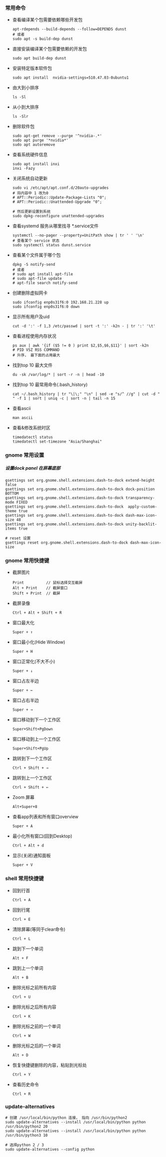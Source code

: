 ### 常用命令

+ 查看编译某个包需要依赖哪些开发包
  ``` shell
  apt-rdepends --build-depends --follow=DEPENDS dunst
  # 或者
  sudo apt -s build-dep dunst
  ```

+ 直接安装编译某个包需要依赖的开发包
  ``` shell
  sudo apt build-dep dunst
  ```

+ 安装特定版本软件包
  ``` shell
  sudo apt install  nvidia-settings=510.47.03-0ubuntu1
  ```

+ 由大到小排序
  ``` shell
  ls -Sl
  ```
+ 从小到大排序
  ``` shell
  ls -Slr
  ```

+ 删除软件包
  ``` shell
  sudo apt-get remove --purge '^nvidia-.*'
  sudo apt purge '*nvidia*'
  sudo apt autoremove
  ```

+ 查看系统硬件信息
  ``` shell
  sudo apt install inxi
  inxi -Fazy
  ```

+ 关闭系统自动更新
  ``` shell
  sudo vi /etc/apt/apt.conf.d/20auto-upgrades
  # 将内容中 1 改为0
  # APT::Periodic::Update-Package-Lists "0";
  # APT::Periodic::Unattended-Upgrade "0";

  # 然后更新设置到系统
  sudo dpkg-reconfigure unattended-upgrades
  ```

+ 查看systemd 服务从哪里找寻 *.service文件
  ``` shell
  systemctl --no-pager --property=UnitPath show | tr ' ' '\n'
  # 查看某个 service 状态
  sudo systemctl status dunst.service
  ```

+ 查看某个文件属于哪个包
  ``` shell
  dpkg -S notify-send
  # 或者 
  # sudo apt install apt-file
  # sudo apt-file update
  # apt-file search notify-send
  ```

+ 创建删除虚拟网卡
  ``` shell
  sudo ifconfig enp0s31f6:0 192.168.21.228 up
  sudo ifconfig enp0s31f6:0 down
  ```

+ 显示所有用户及uid
  ``` shell
  cut -d ':' -f 1,3 /etc/passwd | sort -t ':' -k2n - | tr ':' '\t'
  ```

+ 查看进程使用内存状况
  ``` shell
  ps aux | awk '{if ($5 != 0 ) print $2,$5,$6,$11}' | sort -k2n
  # PID VSZ RSS COMMAND
  # 升序， 最下面的占用最大
  ```

+ 找到top 10 最大文件
  ``` shell
  du -sk /var/log/* | sort -r -n | head -10
  ```
  
+ 找到top 10 最常用命令(.bash_history)
  ```
  cat ~/.bash_history | tr "\|\;" "\n" | sed -e "s/^ //g" | cut -d " " -f 1 | sort | uniq -c | sort -n | tail -n 15
  ```

+ 查看ascii
  ``` shell
  man ascii
  ```

+ 查看&修改系统时区
  ``` shell
  timedatectl status
  timedatectl set-timezone "Asia/Shanghai"
  ```

### gnome 常用设置

##### 设置dock panel 在屏幕底部

``` shell
gsettings set org.gnome.shell.extensions.dash-to-dock extend-height false
gsettings set org.gnome.shell.extensions.dash-to-dock dock-position BOTTOM
gsettings set org.gnome.shell.extensions.dash-to-dock transparency-mode FIXED
gsettings set org.gnome.shell.extensions.dash-to-dock  apply-custom-theme true
gsettings set org.gnome.shell.extensions.dash-to-dock dash-max-icon-size 48
gsettings set org.gnome.shell.extensions.dash-to-dock unity-backlit-items true

# reset 设置
gsettings reset org.gnome.shell.extensions.dash-to-dock dash-max-icon-size
```

### gnome 常用快捷键
+ 截屏图片
  ```
  Print          // 鼠标选择交互截屏
  Alt + Print    // 截屏窗口
  Shift + Print  // 截屏
  ``` 
+ 截屏录像
  ``` 
  Ctrl + Alt + Shift + R
  ```
+ 窗口最大化
  ```
  Super + ↑
  ```
+ 窗口最小化(Hide Window)
  ```
  Super + H
  ```
+ 窗口正常化(不大不小)
  ```
  Super + ↓
  ```
+ 窗口占左半边
  ```
  Super + ←
  ```
+ 窗口占右半边
  ```
  Super + →
  ```
+ 窗口移动到下一个工作区
  ```
  Super+Shift+PgDown
  ```
+ 窗口移动到上一个工作区
  ```
  Super+Shift+PgUp
  ```
+ 跳转到下一个工作区
  ```
  Ctrl + Shift + →
  ```
+ 跳转到上一个工作区
  ```
  Ctrl + Shift + ←
  ```
+ Zoom 屏幕
  ```
  Alt+Super+8
  ```
+ 查看app列表和所有窗口overview
  ```
  Super + A
  ```
+ 最小化所有窗口(回到Desktop)
  ```
  Ctrl + Alt + d
  ```
+ 显示(关闭)通知面板
  ```
  Super + V
  ```


### shell 常用快捷键
+ 回到行首
  ```
  Ctrl + A
  ```
+ 回到行尾
  ```
  Ctrl + E
  ```
+ 清除屏幕(等同于clear命令)
  ```
  Ctrl + L
  ```
+ 跳到下一个单词
  ```
  Alt + F
  ```
+ 跳到上一个单词
  ```
  Alt + B
  ```
+ 删除光标之前所有内容
  ```
  Ctrl + U
  ```
+ 删除光标之后所有内容
  ```
  Ctrl + K
  ```
+ 删除光标之前的一个单词
  ```
  Ctrl + W
  ```
+ 删除光标之后的一个单词
  ```
  Alt + D
  ```
+ 恢复快捷键删除的内容，粘贴到光标处
  ```
  Ctrl + Y
  ```
+ 查看历史命令
  ```
  Ctrl + R
  ```

### update-alternatives
  ```
  # 创建 /usr/local/bin/python 连接， 指向 /usr/bin/python2
  sudo update-alternatives --install /usr/local/bin/python python /usr/bin/python2 20
  sudo update-alternatives --install /usr/local/bin/python python /usr/bin/python3 10

  # 选择python 2 / 3
  sudo update-alternatives --config python
  ```
